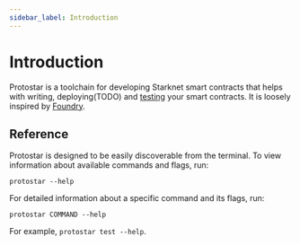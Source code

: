 ```yaml
---
sidebar_label: Introduction
---
```


# Introduction

Protostar is a toolchain for developing Starknet smart contracts that helps with writing, deploying(TODO) and [testing](07-testing/README.md) your smart contracts.
It is loosely inspired by [Foundry](https://github.com/foundry-rs/foundry).

## Reference
Protostar is designed to be easily discoverable from the terminal.
To view information about available commands and flags, run:
```
protostar --help
```
For detailed information about a specific command and its flags, run:
```
protostar COMMAND --help
```
For example, `protostar test --help`.
